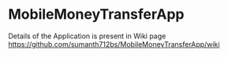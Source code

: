 # MobileMoneyTransferApp


Details of the Application is present in Wiki page https://github.com/sumanth712bs/MobileMoneyTransferApp/wiki
